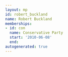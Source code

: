 ```yaml
---
layout: mp
id: robert_buckland
name: Robert Buckland
memberships:
- id: con
  name: Conservative Party
  start: '2010-06-08'
  end: 
autogenerated: true
---
```

